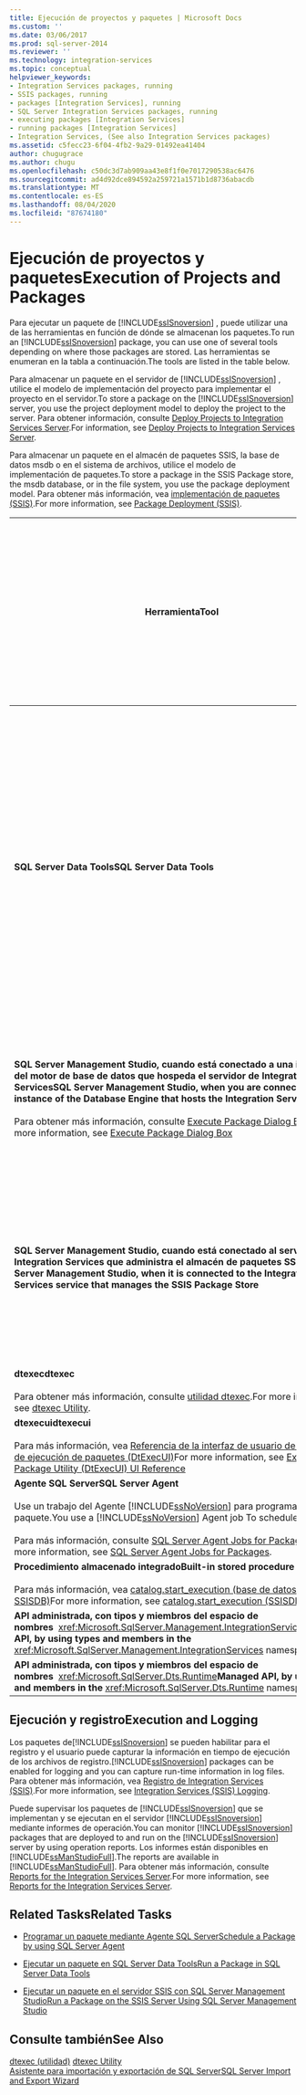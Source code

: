 ```yaml
---
title: Ejecución de proyectos y paquetes | Microsoft Docs
ms.custom: ''
ms.date: 03/06/2017
ms.prod: sql-server-2014
ms.reviewer: ''
ms.technology: integration-services
ms.topic: conceptual
helpviewer_keywords:
- Integration Services packages, running
- SSIS packages, running
- packages [Integration Services], running
- SQL Server Integration Services packages, running
- executing packages [Integration Services]
- running packages [Integration Services]
- Integration Services, (See also Integration Services packages)
ms.assetid: c5fecc23-6f04-4fb2-9a29-01492ea41404
author: chugugrace
ms.author: chugu
ms.openlocfilehash: c50dc3d7ab909aa43e8f1f0e7017290538ac6476
ms.sourcegitcommit: ad4d92dce894592a259721a1571b1d8736abacdb
ms.translationtype: MT
ms.contentlocale: es-ES
ms.lasthandoff: 08/04/2020
ms.locfileid: "87674180"
---
```

# <a name="execution-of-projects-and-packages"></a><span data-ttu-id="1fec3-102">Ejecución de proyectos y paquetes</span><span class="sxs-lookup"><span data-stu-id="1fec3-102">Execution of Projects and Packages</span></span>
  <span data-ttu-id="1fec3-103">Para ejecutar un paquete de [!INCLUDE[ssISnoversion](../../includes/ssisnoversion-md.md)] , puede utilizar una de las herramientas en función de dónde se almacenan los paquetes.</span><span class="sxs-lookup"><span data-stu-id="1fec3-103">To run an [!INCLUDE[ssISnoversion](../../includes/ssisnoversion-md.md)] package, you can use one of several tools depending on where those packages are stored.</span></span> <span data-ttu-id="1fec3-104">Las herramientas se enumeran en la tabla a continuación.</span><span class="sxs-lookup"><span data-stu-id="1fec3-104">The tools are listed in the table below.</span></span>  
  
 <span data-ttu-id="1fec3-105">Para almacenar un paquete en el servidor de [!INCLUDE[ssISnoversion](../../includes/ssisnoversion-md.md)] , utilice el modelo de implementación del proyecto para implementar el proyecto en el servidor.</span><span class="sxs-lookup"><span data-stu-id="1fec3-105">To store a package on the [!INCLUDE[ssISnoversion](../../includes/ssisnoversion-md.md)] server, you use the project deployment model to deploy the project to the server.</span></span> <span data-ttu-id="1fec3-106">Para obtener información, consulte [Deploy Projects to Integration Services Server](../deploy-projects-to-integration-services-server.md).</span><span class="sxs-lookup"><span data-stu-id="1fec3-106">For information, see [Deploy Projects to Integration Services Server](../deploy-projects-to-integration-services-server.md).</span></span>  
  
 <span data-ttu-id="1fec3-107">Para almacenar un paquete en el almacén de paquetes SSIS, la base de datos msdb o en el sistema de archivos, utilice el modelo de implementación de paquetes.</span><span class="sxs-lookup"><span data-stu-id="1fec3-107">To store a package in the SSIS Package store, the msdb database, or in the file system, you use the package deployment model.</span></span> <span data-ttu-id="1fec3-108">Para obtener más información, vea [implementación de paquetes &#40;SSIS&#41;](legacy-package-deployment-ssis.md).</span><span class="sxs-lookup"><span data-stu-id="1fec3-108">For more information, see [Package Deployment &#40;SSIS&#41;](legacy-package-deployment-ssis.md).</span></span>  
  
|<span data-ttu-id="1fec3-109">Herramienta</span><span class="sxs-lookup"><span data-stu-id="1fec3-109">Tool</span></span>|<span data-ttu-id="1fec3-110">Paquetes que están almacenados en el servidor de Integration Services</span><span class="sxs-lookup"><span data-stu-id="1fec3-110">Packages that are stored on the Integration Services server</span></span>|<span data-ttu-id="1fec3-111">Paquetes que están almacenados en el almacén de paquetes SSIS o en la base de datos msdb</span><span class="sxs-lookup"><span data-stu-id="1fec3-111">Packages that are stored in the SSIS Package Store or in the msdb database</span></span>|<span data-ttu-id="1fec3-112">Paquetes que están almacenados en el sistema de archivos, fuera de la ubicación que forma parte del almacén de paquetes SSIS</span><span class="sxs-lookup"><span data-stu-id="1fec3-112">Packages that are stored in the file system, outside of the location that is part of the SSIS Package Store</span></span>|  
|----------|-----------------------------------------------------------------|--------------------------------------------------------------------------------|-----------------------------------------------------------------------------------------------------------------|  
|<span data-ttu-id="1fec3-113">**SQL Server Data Tools**</span><span class="sxs-lookup"><span data-stu-id="1fec3-113">**SQL Server Data Tools**</span></span>|<span data-ttu-id="1fec3-114">No</span><span class="sxs-lookup"><span data-stu-id="1fec3-114">No</span></span>|<span data-ttu-id="1fec3-115">No</span><span class="sxs-lookup"><span data-stu-id="1fec3-115">No</span></span><br /><br /> <span data-ttu-id="1fec3-116">Pero puede agregar un paquete existente a un proyecto del almacén de paquetes [!INCLUDE[ssIS](../../includes/ssis-md.md)] , que incluye la base de datos msdb.</span><span class="sxs-lookup"><span data-stu-id="1fec3-116">However, you can add an existing package to a project from the [!INCLUDE[ssIS](../../includes/ssis-md.md)] Package Store, which includes the msdb database.</span></span> <span data-ttu-id="1fec3-117">La inclusión de un paquete existente en el proyecto de este modo crea una copia local del paquete en el sistema de archivos.</span><span class="sxs-lookup"><span data-stu-id="1fec3-117">Adding an existing package to the project in this manner makes a local copy of the package in the file system.</span></span>|<span data-ttu-id="1fec3-118">Sí</span><span class="sxs-lookup"><span data-stu-id="1fec3-118">Yes</span></span>|  
|<span data-ttu-id="1fec3-119">**SQL Server Management Studio, cuando está conectado a una instancia del motor de base de datos que hospeda el servidor de Integration Services**</span><span class="sxs-lookup"><span data-stu-id="1fec3-119">**SQL Server Management Studio, when you are connected to an instance of the Database Engine that hosts the Integration Services server**</span></span><br /><br /> <span data-ttu-id="1fec3-120">Para obtener más información, consulte [Execute Package Dialog Box](../execute-package-dialog-box.md).</span><span class="sxs-lookup"><span data-stu-id="1fec3-120">For more information, see [Execute Package Dialog Box](../execute-package-dialog-box.md)</span></span>|<span data-ttu-id="1fec3-121">Sí</span><span class="sxs-lookup"><span data-stu-id="1fec3-121">Yes</span></span>|<span data-ttu-id="1fec3-122">No</span><span class="sxs-lookup"><span data-stu-id="1fec3-122">No</span></span><br /><br /> <span data-ttu-id="1fec3-123">Sin embargo, puede importar un paquete al servidor desde estas ubicaciones.</span><span class="sxs-lookup"><span data-stu-id="1fec3-123">However, you can import a package to the server from these locations.</span></span>|<span data-ttu-id="1fec3-124">No</span><span class="sxs-lookup"><span data-stu-id="1fec3-124">No</span></span><br /><br /> <span data-ttu-id="1fec3-125">Sin embargo, puede importar un paquete al servidor desde el sistema de archivos.</span><span class="sxs-lookup"><span data-stu-id="1fec3-125">However, you can import a package to the server from the file system.</span></span>|  
|<span data-ttu-id="1fec3-126">**SQL Server Management Studio, cuando está conectado al servicio Integration Services que administra el almacén de paquetes SSIS**</span><span class="sxs-lookup"><span data-stu-id="1fec3-126">**SQL Server Management Studio, when it is connected to the Integration Services service that manages the SSIS Package Store**</span></span>|<span data-ttu-id="1fec3-127">No</span><span class="sxs-lookup"><span data-stu-id="1fec3-127">No</span></span>|<span data-ttu-id="1fec3-128">Sí</span><span class="sxs-lookup"><span data-stu-id="1fec3-128">Yes</span></span>|<span data-ttu-id="1fec3-129">No</span><span class="sxs-lookup"><span data-stu-id="1fec3-129">No</span></span><br /><br /> <span data-ttu-id="1fec3-130">Sin embargo, puede importar un paquete al almacén de paquetes [!INCLUDE[ssIS](../../includes/ssis-md.md)] desde el sistema de archivos.</span><span class="sxs-lookup"><span data-stu-id="1fec3-130">However, you can import a package to the [!INCLUDE[ssIS](../../includes/ssis-md.md)] Package Store from the file system.</span></span>|  
|<span data-ttu-id="1fec3-131">**dtexec**</span><span class="sxs-lookup"><span data-stu-id="1fec3-131">**dtexec**</span></span><br /><br /> <span data-ttu-id="1fec3-132">Para obtener más información, consulte [utilidad dtexec](dtexec-utility.md).</span><span class="sxs-lookup"><span data-stu-id="1fec3-132">For more information, see [dtexec Utility](dtexec-utility.md).</span></span>|<span data-ttu-id="1fec3-133">Sí</span><span class="sxs-lookup"><span data-stu-id="1fec3-133">Yes</span></span>|<span data-ttu-id="1fec3-134">Sí</span><span class="sxs-lookup"><span data-stu-id="1fec3-134">Yes</span></span>|<span data-ttu-id="1fec3-135">Sí</span><span class="sxs-lookup"><span data-stu-id="1fec3-135">Yes</span></span>|  
|<span data-ttu-id="1fec3-136">**dtexecui**</span><span class="sxs-lookup"><span data-stu-id="1fec3-136">**dtexecui**</span></span><br /><br /> <span data-ttu-id="1fec3-137">Para más información, vea [Referencia de la interfaz de usuario de la Utilidad de ejecución de paquetes &#40;DtExecUI&#41;](execute-package-utility-dtexecui-ui-reference.md)</span><span class="sxs-lookup"><span data-stu-id="1fec3-137">For more information, see [Execute Package Utility &#40;DtExecUI&#41; UI Reference](execute-package-utility-dtexecui-ui-reference.md)</span></span>|<span data-ttu-id="1fec3-138">No</span><span class="sxs-lookup"><span data-stu-id="1fec3-138">No</span></span>|<span data-ttu-id="1fec3-139">Sí</span><span class="sxs-lookup"><span data-stu-id="1fec3-139">Yes</span></span>|<span data-ttu-id="1fec3-140">Sí</span><span class="sxs-lookup"><span data-stu-id="1fec3-140">Yes</span></span>|  
|<span data-ttu-id="1fec3-141">**Agente SQL Server**</span><span class="sxs-lookup"><span data-stu-id="1fec3-141">**SQL Server Agent**</span></span><br /><br /> <span data-ttu-id="1fec3-142">Use un trabajo del Agente [!INCLUDE[ssNoVersion](../../includes/ssnoversion-md.md)] para programar un paquete.</span><span class="sxs-lookup"><span data-stu-id="1fec3-142">You use a [!INCLUDE[ssNoVersion](../../includes/ssnoversion-md.md)] Agent job To schedule a package.</span></span><br /><br /> <span data-ttu-id="1fec3-143">Para más información, consulte [SQL Server Agent Jobs for Packages](sql-server-agent-jobs-for-packages.md).</span><span class="sxs-lookup"><span data-stu-id="1fec3-143">For more information, see [SQL Server Agent Jobs for Packages](sql-server-agent-jobs-for-packages.md).</span></span>|<span data-ttu-id="1fec3-144">Sí</span><span class="sxs-lookup"><span data-stu-id="1fec3-144">Yes</span></span>|<span data-ttu-id="1fec3-145">Sí</span><span class="sxs-lookup"><span data-stu-id="1fec3-145">Yes</span></span>|<span data-ttu-id="1fec3-146">Sí</span><span class="sxs-lookup"><span data-stu-id="1fec3-146">Yes</span></span>|  
|<span data-ttu-id="1fec3-147">**Procedimiento almacenado integrado**</span><span class="sxs-lookup"><span data-stu-id="1fec3-147">**Built-in stored procedure**</span></span><br /><br /> <span data-ttu-id="1fec3-148">Para más información, vea [catalog.start_execution &#40;base de datos de SSISDB&#41;](/sql/integration-services/system-stored-procedures/catalog-start-execution-ssisdb-database)</span><span class="sxs-lookup"><span data-stu-id="1fec3-148">For more information, see [catalog.start_execution &#40;SSISDB Database&#41;](/sql/integration-services/system-stored-procedures/catalog-start-execution-ssisdb-database)</span></span>|<span data-ttu-id="1fec3-149">Sí</span><span class="sxs-lookup"><span data-stu-id="1fec3-149">Yes</span></span>|<span data-ttu-id="1fec3-150">No</span><span class="sxs-lookup"><span data-stu-id="1fec3-150">No</span></span>|<span data-ttu-id="1fec3-151">No</span><span class="sxs-lookup"><span data-stu-id="1fec3-151">No</span></span>|  
|<span data-ttu-id="1fec3-152">**API administrada, con tipos y miembros del espacio de nombres**  <xref:Microsoft.SqlServer.Management.IntegrationServices></span><span class="sxs-lookup"><span data-stu-id="1fec3-152">**Managed API, by using types and members in the** <xref:Microsoft.SqlServer.Management.IntegrationServices> namespace</span></span>|<span data-ttu-id="1fec3-153">Sí</span><span class="sxs-lookup"><span data-stu-id="1fec3-153">Yes</span></span>|<span data-ttu-id="1fec3-154">No</span><span class="sxs-lookup"><span data-stu-id="1fec3-154">No</span></span>|<span data-ttu-id="1fec3-155">No</span><span class="sxs-lookup"><span data-stu-id="1fec3-155">No</span></span>|  
|<span data-ttu-id="1fec3-156">**API administrada, con tipos y miembros del espacio de nombres**  <xref:Microsoft.SqlServer.Dts.Runtime></span><span class="sxs-lookup"><span data-stu-id="1fec3-156">**Managed API, by using types and members in the** <xref:Microsoft.SqlServer.Dts.Runtime> namespace</span></span>|<span data-ttu-id="1fec3-157">No actualmente</span><span class="sxs-lookup"><span data-stu-id="1fec3-157">Not currently</span></span>|<span data-ttu-id="1fec3-158">Sí</span><span class="sxs-lookup"><span data-stu-id="1fec3-158">Yes</span></span>|<span data-ttu-id="1fec3-159">Sí</span><span class="sxs-lookup"><span data-stu-id="1fec3-159">Yes</span></span>|  
  
## <a name="execution-and-logging"></a><span data-ttu-id="1fec3-160">Ejecución y registro</span><span class="sxs-lookup"><span data-stu-id="1fec3-160">Execution and Logging</span></span>  
 <span data-ttu-id="1fec3-161">Los paquetes de[!INCLUDE[ssISnoversion](../../includes/ssisnoversion-md.md)] se pueden habilitar para el registro y el usuario puede capturar la información en tiempo de ejecución de los archivos de registro.</span><span class="sxs-lookup"><span data-stu-id="1fec3-161">[!INCLUDE[ssISnoversion](../../includes/ssisnoversion-md.md)] packages can be enabled for logging and you can capture run-time information in log files.</span></span> <span data-ttu-id="1fec3-162">Para obtener más información, vea [Registro de Integration Services &#40;SSIS&#41;](../performance/integration-services-ssis-logging.md).</span><span class="sxs-lookup"><span data-stu-id="1fec3-162">For more information, see [Integration Services &#40;SSIS&#41; Logging](../performance/integration-services-ssis-logging.md).</span></span>  
  
 <span data-ttu-id="1fec3-163">Puede supervisar los paquetes de [!INCLUDE[ssISnoversion](../../includes/ssisnoversion-md.md)] que se implementan y se ejecutan en el servidor [!INCLUDE[ssISnoversion](../../includes/ssisnoversion-md.md)] mediante informes de operación.</span><span class="sxs-lookup"><span data-stu-id="1fec3-163">You can monitor [!INCLUDE[ssISnoversion](../../includes/ssisnoversion-md.md)] packages that are deployed to and run on the [!INCLUDE[ssISnoversion](../../includes/ssisnoversion-md.md)] server by using operation reports.</span></span> <span data-ttu-id="1fec3-164">Los informes están disponibles en [!INCLUDE[ssManStudioFull](../../includes/ssmanstudiofull-md.md)].</span><span class="sxs-lookup"><span data-stu-id="1fec3-164">The reports are available in [!INCLUDE[ssManStudioFull](../../includes/ssmanstudiofull-md.md)].</span></span> <span data-ttu-id="1fec3-165">Para obtener más información, consulte [Reports for the Integration Services Server](../reports-for-the-integration-services-server.md).</span><span class="sxs-lookup"><span data-stu-id="1fec3-165">For more information, see [Reports for the Integration Services Server](../reports-for-the-integration-services-server.md).</span></span>  
  
## <a name="related-tasks"></a><span data-ttu-id="1fec3-166">Related Tasks</span><span class="sxs-lookup"><span data-stu-id="1fec3-166">Related Tasks</span></span>  
  
-   [<span data-ttu-id="1fec3-167">Programar un paquete mediante Agente SQL Server</span><span class="sxs-lookup"><span data-stu-id="1fec3-167">Schedule a Package by using SQL Server Agent</span></span>](../schedule-a-package-by-using-sql-server-agent.md)  
  
-   [<span data-ttu-id="1fec3-168">Ejecutar un paquete en SQL Server Data Tools</span><span class="sxs-lookup"><span data-stu-id="1fec3-168">Run a Package in SQL Server Data Tools</span></span>](../run-a-package-in-sql-server-data-tools.md)  
  
-   [<span data-ttu-id="1fec3-169">Ejecutar un paquete en el servidor SSIS con SQL Server Management Studio</span><span class="sxs-lookup"><span data-stu-id="1fec3-169">Run a Package on the SSIS Server Using SQL Server Management Studio</span></span>](../run-a-package-on-the-ssis-server-using-sql-server-management-studio.md)  
  
## <a name="see-also"></a><span data-ttu-id="1fec3-170">Consulte también</span><span class="sxs-lookup"><span data-stu-id="1fec3-170">See Also</span></span>  
 <span data-ttu-id="1fec3-171">[dtexec (utilidad)](dtexec-utility.md) </span><span class="sxs-lookup"><span data-stu-id="1fec3-171">[dtexec Utility](dtexec-utility.md) </span></span>  
 [<span data-ttu-id="1fec3-172">Asistente para importación y exportación de SQL Server</span><span class="sxs-lookup"><span data-stu-id="1fec3-172">SQL Server Import and Export Wizard</span></span>](../import-export-data/import-and-export-data-with-the-sql-server-import-and-export-wizard.md)  
  
  
